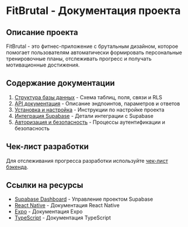 # FitBrutal - Документация проекта

## Описание проекта
FitBrutal - это фитнес-приложение с брутальным дизайном, которое помогает пользователям автоматически формировать персональные тренировочные планы, отслеживать прогресс и получать мотивационные достижения.

## Содержание документации

1. [Структура базы данных](./database/database-schema.md) - Схема таблиц, поля, связи и RLS
2. [API документация](./api/api-reference.md) - Описание эндпоинтов, параметров и ответов
3. [Установка и настройка](./setup/setup-guide.md) - Инструкции по настройке проекта
4. [Интеграция Supabase](./supabase/supabase-integration.md) - Детали интеграции с Supabase
5. [Авторизация и безопасность](./security/auth-security.md) - Процессы аутентификации и безопасность

## Чек-лист разработки

Для отслеживания прогресса разработки используйте [чек-лист бэкенда](./checklist.md).

## Ссылки на ресурсы
- [Supabase Dashboard](https://supabase.com/dashboard/) - Управление проектом Supabase
- [React Native](https://reactnative.dev/docs/getting-started) - Документация React Native
- [Expo](https://docs.expo.dev/) - Документация Expo
- [TypeScript](https://www.typescriptlang.org/docs/) - Документация TypeScript 